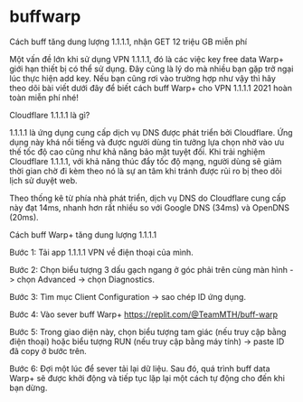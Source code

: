 # buffwarp    


Cách buff tăng dung lượng 1.1.1.1, nhận GET 12 triệu GB miễn phí


Một vấn đề lớn khi sử dụng VPN 1.1.1.1, đó là các việc key free data Warp+ giới hạn thiết bị có thể sử dụng. Đây cũng là lý do mà nhiều bạn gặp trở ngại lúc thực hiện add key. Nếu bạn cũng rơi vào trường hợp như vậy thì hãy theo dõi bài viết dưới đây để biết cách buff Warp+ cho VPN 1.1.1.1 2021 hoàn toàn miễn phí nhé!

Cloudflare 1.1.1.1 là gì?

1.1.1.1 là ứng dụng cung cấp dịch vụ DNS được phát triển bởi Cloudflare. Ứng dụng này khá nổi tiếng và được người dùng tin tưởng lựa chọn nhờ vào ưu thế tốc độ cao cũng như khả năng bảo mật tuyệt đối. Khi trải nghiệm Cloudflare 1.1.1.1, với khả năng thúc đẩy tốc độ mạng, người dùng sẽ giảm thời gian chờ đi kèm theo nó là sự an tâm khi tránh được rủi ro bị theo dõi lịch sử duyệt web.


Theo thống kê từ phía nhà phát triển, dịch vụ DNS do Cloudflare cung cấp này đạt 14ms, nhanh hơn rất nhiều so với Google DNS (34ms) và OpenDNS (20ms).


Cách buff Warp+ tăng dung lượng 1.1.1.1

Bước 1: Tải app 1.1.1.1 VPN về điện thoại của mình.

Bước 2: Chọn biểu tượng 3 dấu gạch ngang ở góc phải trên cùng màn hình -> chọn Advanced -> chọn Diagnostics.


Bước 3: Tìm mục Client Configuration -> sao chép ID ứng dụng.


Bước 4: Vào sever buff Warp+
https://replit.com/@TeamMTH/buff-warp

Bước 5: Trong giao diện này, chọn biểu tượng tam giác (nếu truy cập bằng điện thoại) hoặc biểu tượng RUN (nếu truy cập bằng máy tính) -> paste ID đã copy ở bước trên.


Bước 6: Đợi một lúc để sever tải lại dữ liệu. Sau đó, quá trình buff data Warp+ sẽ được khởi động và tiếp tục lặp lại một cách tự động cho đến khi bạn dừng.
